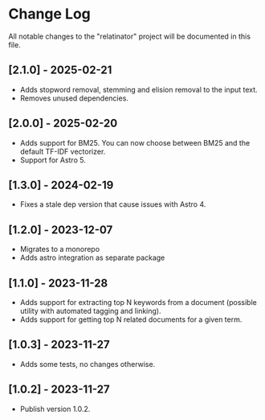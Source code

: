 # Change Log

All notable changes to the "relatinator" project will be documented in this file.

## [2.1.0] - 2025-02-21

- Adds stopword removal, stemming and elision removal to the input text.
- Removes unused dependencies.

## [2.0.0] - 2025-02-20

- Adds support for BM25. You can now choose between BM25 and the default TF-IDF vectorizer.
- Support for Astro 5.

## [1.3.0] - 2024-02-19

- Fixes a stale dep version that cause issues with Astro 4.

## [1.2.0] - 2023-12-07

- Migrates to a monorepo
- Adds astro integration as separate package

## [1.1.0] - 2023-11-28

- Adds support for extracting top N keywords from a document (possible utility with automated tagging and linking).
- Adds support for getting top N related documents for a given term.

## [1.0.3] - 2023-11-27

- Adds some tests, no changes otherwise.

## [1.0.2] - 2023-11-27

- Publish version 1.0.2.

